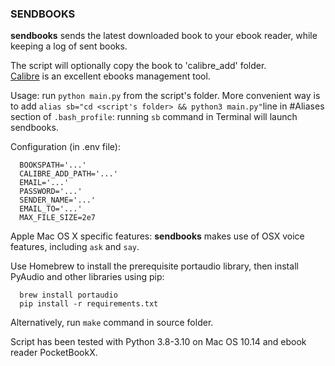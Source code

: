 ### SENDBOOKS


**sendbooks** sends the latest downloaded book to your ebook reader,
while keeping a log of sent books.

The script will optionally copy the book to 'calibre_add' folder.   
[Calibre](https://calibre-ebook.com/) is an excellent ebooks management tool.

Usage: run `python main.py` from the script's folder. 
More convenient way is to add `alias sb="cd <script's folder> && python3 main.py"`line in #Aliases section of `.bash_profile`: running `sb` command in Terminal will launch sendbooks.
    
Configuration (in .env file):
    
``` 
  BOOKSPATH='...'
  CALIBRE_ADD_PATH='...'
  EMAIL='...'
  PASSWORD='...'
  SENDER_NAME='...'
  EMAIL_TO='...'
  MAX_FILE_SIZE=2e7
```
Apple Mac OS X specific features:
**sendbooks** makes use of OSX voice features, including `ask` and `say`.

Use Homebrew to install the prerequisite portaudio library, then install PyAudio and other libraries using pip:

```
  brew install portaudio   
  pip install -r requirements.txt
```

Alternatively, run `make` command in source folder.

Script has been tested with Python 3.8-3.10 on Mac OS 10.14 and ebook reader  PocketBookX.
